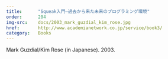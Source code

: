 ```yaml
---
title:      "Squeak入門―過去から来た未来のプログラミング環境"
order:      204
img-src:    docs/2003_mark_guzdial_kim_rose.jpg
href:       http://www.academianetwork.co.jp/service/book3/
category:   Books
---
```

Mark Guzdial/Kim Rose (in Japanese). 2003.